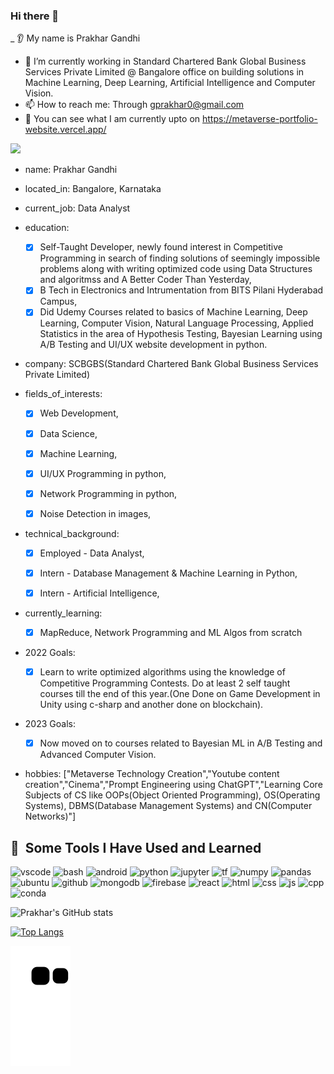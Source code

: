 ### Hi there 👋


_ 👂 My name is Prakhar Gandhi
- 🔭 I’m currently working in Standard Chartered Bank Global Business Services Private Limited @ Bangalore office on building solutions in Machine Learning, Deep Learning, Artificial Intelligence and Computer Vision.
- 📫 How to reach me: Through gprakhar0@gmail.com 
- 🌱 You can see what I am currently upto on https://metaverse-portfolio-website.vercel.app/

<!--
**prakHr/prakHr** is a ✨ _special_ ✨ repository because its `README.md` (this file) appears on your GitHub profile.

Here are some ideas to get you started:

- 🔭 I’m currently working on ...
- 🌱 I’m currently learning ...
- 👯 I’m looking to collaborate on ...
- 🤔 I’m looking for help with ...
- 💬 Ask me about ...
- 📫 How to reach me: ...
- 😄 Pronouns: ...
- ⚡ Fun fact: ...
-->
<img src="https://capsule-render.vercel.app/api?type=wave&color=auto&height=300&section=header&text=Hey%20Everyone&fontSize=90" />


- name: Prakhar Gandhi
- located_in: Bangalore, Karnataka
- current_job: Data Analyst


- education:
  - [x] Self-Taught Developer, newly found interest in Competitive Programming in search of finding solutions of seemingly impossible problems along with writing optimized code using Data Structures and algoritmss and A Better Coder Than Yesterday,
  - [x] B Tech in Electronics and Intrumentation from BITS Pilani Hyderabad Campus,
  - [x] Did Udemy Courses related to basics of Machine Learning, Deep Learning, Computer Vision, Natural Language Processing, Applied Statistics in the area of Hypothesis Testing, Bayesian Learning using A/B Testing and UI/UX website development in python. 

- company: SCBGBS(Standard Chartered Bank Global Business Services Private Limited)


- fields_of_interests:
  - [x]  Web Development,
  - [x]  Data Science,
  - [x]  Machine Learning,
  - [x]  UI/UX Programming in python,
  - [x]  Network Programming in python,
  - [x]  Noise Detection in images,
     

- technical_background:
  - [x]  Employed - Data Analyst,
  - [x]  Intern - Database Management & Machine Learning in Python,
  - [x]  Intern - Artificial Intelligence,


- currently_learning: 
  - [x] MapReduce, Network Programming and ML Algos from scratch

- 2022 Goals: 
  - [x] Learn to write optimized algorithms using the knowledge of Competitive Programming Contests. Do at least 2 self taught courses till the end of this year.(One Done on Game Development in Unity using c-sharp and another done on blockchain). 

- 2023 Goals: 
  - [x] Now moved on to courses related to Bayesian ML in A/B Testing and Advanced Computer Vision. 

- hobbies: ["Metaverse Technology Creation","Youtube content creation","Cinema","Prompt Engineering using ChatGPT","Learning Core Subjects of CS like OOPs(Object Oriented Programming), OS(Operating Systems), DBMS(Database Management Systems) and CN(Computer Networks)"]


<h2> 🚀 &nbsp;Some Tools I Have Used and Learned</h2>
<p align="left">
<img src="https://cdn.jsdelivr.net/gh/devicons/devicon/icons/vscode/vscode-original.svg" alt="vscode" width="45" height="45"/>
<img src="https://cdn.jsdelivr.net/gh/devicons/devicon/icons/bash/bash-original.svg" alt="bash" width="45" height="45"/>
<img src="https://cdn.jsdelivr.net/gh/devicons/devicon/icons/androidstudio/androidstudio-original.svg" alt="android" width="45" height="45"/>
<img src="https://cdn.jsdelivr.net/gh/devicons/devicon/icons/python/python-original-wordmark.svg" alt="python" width="45" height="45"/>
<img src="https://cdn.jsdelivr.net/gh/devicons/devicon/icons/jupyter/jupyter-original-wordmark.svg" alt="jupyter" width="45" height="45"/>
<img src="https://cdn.jsdelivr.net/gh/devicons/devicon/icons/tensorflow/tensorflow-original.svg" alt="tf" width="45" height="45"/>
<img src="https://cdn.jsdelivr.net/gh/devicons/devicon/icons/numpy/numpy-original.svg" alt="numpy" width="45" height="45"/>
<img src="https://cdn.jsdelivr.net/gh/devicons/devicon/icons/pandas/pandas-original.svg" alt="pandas" width="45" height="45"/>
<img src="https://cdn.jsdelivr.net/gh/devicons/devicon/icons/ubuntu/ubuntu-plain-wordmark.svg"  alt="ubuntu" width="45" height="45"/>
<img src="https://cdn.jsdelivr.net/gh/devicons/devicon/icons/github/github-original-wordmark.svg" alt="github" width="45" height="45"/>
<img src="https://cdn.jsdelivr.net/gh/devicons/devicon/icons/mongodb/mongodb-original-wordmark.svg" alt="mongodb" width="45" height="45"/>
<img src="https://cdn.jsdelivr.net/gh/devicons/devicon/icons/firebase/firebase-plain.svg" alt="firebase" width="45" height="45"/>
<img src="https://cdn.jsdelivr.net/gh/devicons/devicon/icons/react/react-original-wordmark.svg" alt="react" width="45" height="45"/>
<img src="https://cdn.jsdelivr.net/gh/devicons/devicon/icons/html5/html5-original-wordmark.svg" alt="html" width="45" height="45"/>
<img src="https://cdn.jsdelivr.net/gh/devicons/devicon/icons/css3/css3-original-wordmark.svg" alt="css" width="45" height="45"/>
<img src="https://cdn.jsdelivr.net/gh/devicons/devicon/icons/javascript/javascript-original.svg" alt="js" width="45" height="45"/>
<img src="https://cdn.jsdelivr.net/gh/devicons/devicon/icons/cplusplus/cplusplus-original.svg" alt="cpp" width="45" height="45"/>
<img src="https://cdn.jsdelivr.net/gh/devicons/devicon/icons/anaconda/anaconda-original-wordmark.svg" alt="conda" width="45" height="45"/>
                    
</p>


![Prakhar's GitHub stats](https://github-readme-stats-sigma-five.vercel.app/api?username=prakHr&show_icons=true&theme=radical)



[![Top Langs](https://github-readme-stats-sigma-five.vercel.app/api/top-langs/?username=prakHr&layout=compact)](https://github-readme-stats-sigma-five.vercel.app)


![Snake animation](https://github.com/prakHr/prakHr/blob/output/github-contribution-grid-snake.svg)
